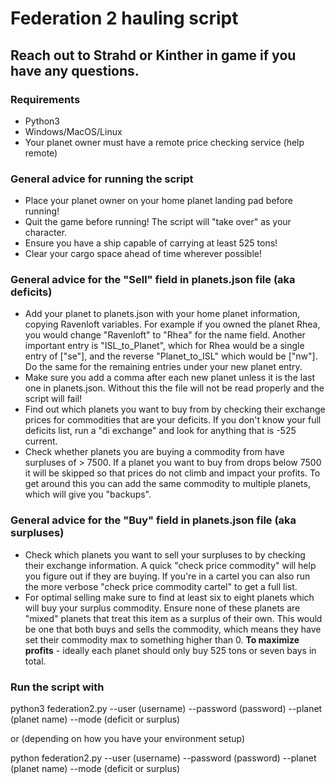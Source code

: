# Federation 2 hauling script
## Reach out to Strahd or Kinther in game if you have any questions.

### Requirements
* Python3
* Windows/MacOS/Linux
* Your planet owner must have a remote price checking service (help remote)

### General advice for running the script
* Place your planet owner on your home planet landing pad before running!
* Quit the game before running! The script will "take over" as your character.
* Ensure you have a ship capable of carrying at least 525 tons!
* Clear your cargo space ahead of time wherever possible!

### General advice for the "Sell" field in planets.json file (aka deficits)
* Add your planet to planets.json with your home planet information, copying
Ravenloft variables.  For example if you owned the planet Rhea, you would
change "Ravenloft" to "Rhea" for the name field.  Another important entry
is "ISL_to_Planet", which for Rhea would be a single entry of ["se"], and
the reverse "Planet_to_ISL" which would be ["nw"].  Do the same for the
remaining entries under your new planet entry.
* Make sure you add a comma after each new planet unless it is the last one
in planets.json.  Without this the file will not be read properly and the script
will fail!
* Find out which planets you want to buy from by checking their exchange
prices for commodities that are your deficits.  If you don't know your full
deficits list, run a "di exchange" and look for anything that is -525 current.
* Check whether planets you are buying a commodity from have surpluses of > 7500.  If a planet you want to buy from drops below 7500 it will be skipped so that prices do not climb and impact your profits.  To get around this you can add the same commodity to multiple planets, which will give you "backups".

### General advice for the "Buy" field in planets.json file (aka surpluses)
* Check which planets you want to sell your surpluses to by checking their
exchange information.  A quick "check price commodity" will help you figure
out if they are buying.  If you're in a cartel you can also run the more
verbose "check price commodity cartel" to get a full list.
* For optimal selling make sure to find at least six to eight planets which will
buy your surplus commodity.  Ensure none of these planets are "mixed" planets
that treat this item as a surplus of their own.  This would be one that both
buys and sells the commodity, which means they have set their commodity max to
something higher than 0. **To maximize profits** - ideally each planet should
only buy 525 tons or seven bays in total.

### Run the script with

python3 federation2.py --user (username) --password (password) --planet
(planet name) --mode (deficit or surplus)

or (depending on how you have your environment setup)

python federation2.py --user (username) --password (password) --planet
(planet name) --mode (deficit or surplus)

